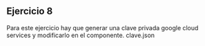 ## Ejercicio 8

Para este ejercicio hay que generar una clave privada google cloud services y modificarlo en el componente. clave.json